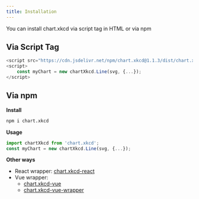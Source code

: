 ```yaml
---
title: Installation
---
```


You can install chart.xkcd via script tag in HTML or via npm

## Via Script Tag

```js
<script src="https://cdn.jsdelivr.net/npm/chart.xkcd@1.1.3/dist/chart.xkcd.min.js" integrity="sha256-NkH6G4XRcQ5Bsfs7O6yh9mw1SJLEOJWCtWqko6VjF34=" crossorigin="anonymous"></script>
<script>
    const myChart = new chartXkcd.Line(svg, {...});
</script>
```

## Via npm

**Install**

```bash
npm i chart.xkcd
```

**Usage**

```js
import chartXkcd from 'chart.xkcd';
const myChart = new chartXkcd.Line(svg, {...});
```

**Other ways**

- React wrapper: [chart.xkcd-react](https://github.com/obiwankenoobi/chart.xkcd-react) <br/>
- Vue wrapper:
    - [chart.xkcd-vue](https://github.com/shiyiya/chart.xkcd-vue)
    - [chart.xkcd-vue-wrapper](https://github.com/wistcc/chart.xkcd-vue-wrapper)
